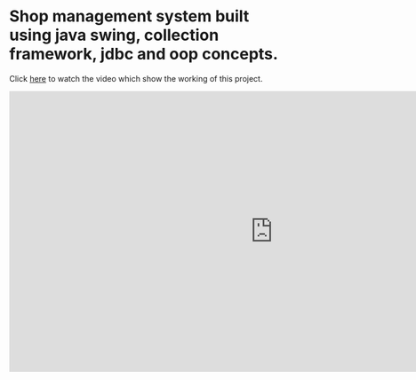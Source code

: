 # Shop management system built using java swing, collection framework, jdbc and oop concepts.

Click [here](https://www.youtube.com/watch?v=7XYDNaslKs4&ab_channel=Turab45) to watch the video which show the working of this project.


<iframe width="947" height="506" src="https://www.youtube.com/embed/7XYDNaslKs4" title="YouTube video player" frameborder="0" allow="accelerometer; autoplay; clipboard-write; encrypted-media; gyroscope; picture-in-picture" allowfullscreen></iframe>
